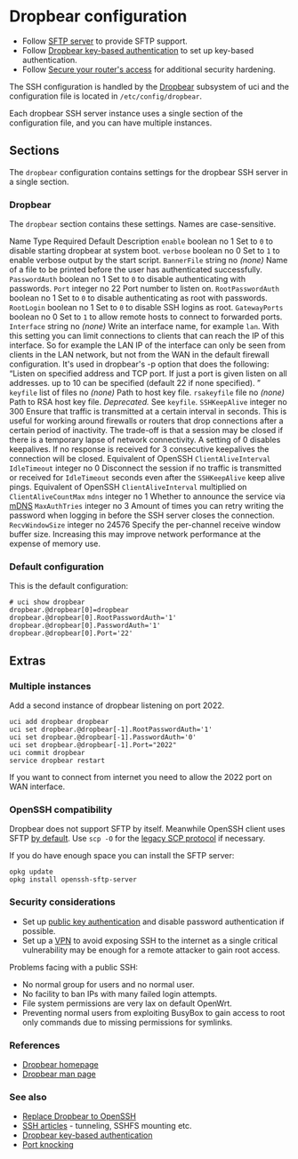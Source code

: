 # Dropbear configuration

- Follow [SFTP server](/docs/guide-user/services/nas/sftp.server "docs:guide-user:services:nas:sftp.server") to provide SFTP support.
- Follow [Dropbear key-based authentication](/docs/guide-user/security/dropbear.public-key.auth "docs:guide-user:security:dropbear.public-key.auth") to set up key-based authentication.
- Follow [Secure your router's access](/docs/guide-user/security/secure.access "docs:guide-user:security:secure.access") for additional security hardening.

The SSH configuration is handled by the [Dropbear](https://en.wikipedia.org/wiki/Dropbear%20%28software%29 "https://en.wikipedia.org/wiki/Dropbear (software)") subsystem of uci and the configuration file is located in `/etc/config/dropbear`.

Each dropbear SSH server instance uses a single section of the configuration file, and you can have multiple instances.

## Sections

The `dropbear` configuration contains settings for the dropbear SSH server in a single section.

### Dropbear

The `dropbear` section contains these settings. Names are case-sensitive.

Name Type Required Default Description `enable` boolean no 1 Set to `0` to disable starting dropbear at system boot. `verbose` boolean no 0 Set to `1` to enable verbose output by the start script. `BannerFile` string no *(none)* Name of a file to be printed before the user has authenticated successfully. `PasswordAuth` boolean no 1 Set to `0` to disable authenticating with passwords. `Port` integer no 22 Port number to listen on. `RootPasswordAuth` boolean no 1 Set to `0` to disable authenticating as root with passwords. `RootLogin` boolean no 1 Set to `0` to disable SSH logins as root. `GatewayPorts` boolean no 0 Set to `1` to allow remote hosts to connect to forwarded ports. `Interface` string no *(none)* Write an interface name, for example `lan`. With this setting you can limit connections to clients that can reach the IP of this interface. So for example the LAN IP of the interface can only be seen from clients in the LAN network, but not from the WAN in the default firewall configuration. It's used in dropbear's -p option that does the following: “Listen on specified address and TCP port. If just a port is given listen on all addresses. up to 10 can be specified (default 22 if none specified). ” `keyfile` list of files no *(none)* Path to host key file. `rsakeyfile` file no *(none)* Path to RSA host key file. *Deprecated.* See `keyfile`. `SSHKeepAlive` integer no 300 Ensure that traffic is transmitted at a certain interval in seconds. This is useful for working around firewalls or routers that drop connections after a certain period of inactivity. The trade-off is that a session may be closed if there is a temporary lapse of network connectivity. A setting of 0 disables keepalives. If no response is received for 3 consecutive keepalives the connection will be closed. Equivalent of OpenSSH `ClientAliveInterval` `IdleTimeout` integer no 0 Disconnect the session if no traffic is transmitted or received for `IdleTimeout` seconds even after the `SSHKeepAlive` keep alive pings. Equivalent of OpenSSH `ClientAliveInterval` multiplied on `ClientAliveCountMax` `mdns` integer no 1 Whether to announce the service via [mDNS](/docs/guide-developer/mdns "docs:guide-developer:mdns") `MaxAuthTries` integer no 3 Amount of times you can retry writing the password when logging in before the SSH server closes the connection. `RecvWindowSize` integer no 24576 Specify the per-channel receive window buffer size. Increasing this may improve network performance at the expense of memory use.

### Default configuration

This is the default configuration:

```
# uci show dropbear
dropbear.@dropbear[0]=dropbear
dropbear.@dropbear[0].RootPasswordAuth='1'
dropbear.@dropbear[0].PasswordAuth='1'
dropbear.@dropbear[0].Port='22'
```

## Extras

### Multiple instances

Add a second instance of dropbear listening on port 2022.

```
uci add dropbear dropbear
uci set dropbear.@dropbear[-1].RootPasswordAuth='1'
uci set dropbear.@dropbear[-1].PasswordAuth='0'
uci set dropbear.@dropbear[-1].Port="2022"
uci commit dropbear
service dropbear restart
```

If you want to connect from internet you need to allow the 2022 port on WAN interface.

### OpenSSH compatibility

Dropbear does not support SFTP by itself. Meanwhile OpenSSH client uses SFTP [by default](https://www.openssh.com/releasenotes.html#9.0 "https://www.openssh.com/releasenotes.html#9.0"). Use `scp -O` for the [legacy SCP protocol](https://man.openbsd.org/scp#O "https://man.openbsd.org/scp#O") if necessary.

If you do have enough space you can install the SFTP server:

```
opkg update
opkg install openssh-sftp-server
```

### Security considerations

- Set up [public key authentication](/docs/guide-user/security/dropbear.public-key.auth "docs:guide-user:security:dropbear.public-key.auth") and disable password authentication if possible.
- Set up a [VPN](/docs/guide-user/services/vpn/start "docs:guide-user:services:vpn:start") to avoid exposing SSH to the internet as a single critical vulnerability may be enough for a remote attacker to gain root access.

Problems facing with a public SSH:

- No normal group for users and no normal user.
- No facility to ban IPs with many failed login attempts.
- File system permissions are very lax on default OpenWrt.
- Preventing normal users from exploiting BusyBox to gain access to root only commands due to missing permissions for symlinks.

### References

- [Dropbear homepage](https://matt.ucc.asn.au/dropbear/dropbear.html "https://matt.ucc.asn.au/dropbear/dropbear.html")
- [Dropbear man page](https://www.mankier.com/8/dropbear "https://www.mankier.com/8/dropbear")

### See also

- [Replace Dropbear to OpenSSH](/docs/guide-user/services/ssh/openssh_instead_dropbear "docs:guide-user:services:ssh:openssh_instead_dropbear")
- [SSH articles](/docs/guide-user/services/ssh/start "docs:guide-user:services:ssh:start") - tunneling, SSHFS mounting etc.
- [Dropbear key-based authentication](/docs/guide-user/security/dropbear.public-key.auth "docs:guide-user:security:dropbear.public-key.auth")
- [Port knocking](/docs/guide-user/services/remote_control/portknock.server "docs:guide-user:services:remote_control:portknock.server")
